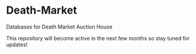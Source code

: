 # Death-Market
Databases for Death Market Auction House

This repository will become active in the next few months so stay tuned for updates!
